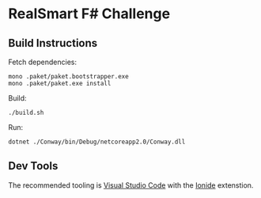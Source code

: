 # RealSmart F# Challenge

## Build Instructions

Fetch dependencies: 

```bash=
mono .paket/paket.bootstrapper.exe
mono .paket/paket.exe install
```

Build: 

```bash=
./build.sh
```

Run: 

```bash=
dotnet ./Conway/bin/Debug/netcoreapp2.0/Conway.dll 
```

## Dev Tools

The recommended tooling is [Visual Studio Code](https://code.visualstudio.com/) with the [Ionide](http://ionide.io/) extenstion. 
